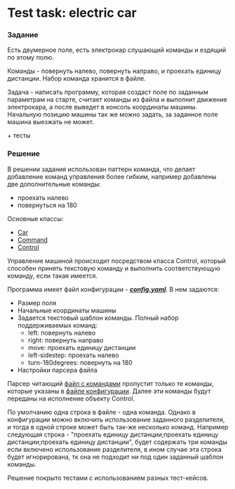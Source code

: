 # Test task: electric car
### Задание
Есть двумерное поле, есть электрокар слушающий команды и ездящий по этому полю.

Команды - повернуть налево, повернуть направо, и проехать единицу дистанции. Набор команда хранится в файле.

Задача - написать программу, которая создаст поле по заданным параметрам на старте, считает команды из файла и выполнит движение электрокара, а после выведет в консоль координаты машины. Начальную позицию машины так же можно задать, за заданное поле машина выезжать не может.

&#43; тесты
### Решение
В решении задания использован паттерн команда, что делает добавление команд управления более гибким, например добавлены две дополнительные команды:
- проехать налево
- повернуться на 180

Основные классы:
- [Car](src/main/java/org/example/car/Car.java)
- [Command](src/main/java/org/example/commands/Command.java)
- [Control](src/main/java/org/example/car/Control.java)

Управление машиной происходит посредством класса Control, который способен принять текстовую команду и выполнить соответствующую команду, если такая имеется.

Программа имеет файл конфигурации - ***[config.yaml](src/main/resources/config.yaml)***. В нем задаются:
- Размер поля
- Начальные координаты машины
- Задается текстовый шаблон команды. Полный набор поддерживаемых команд:
  - left: повернуть налево
  - right: повернуть направо
  - move: проехать единицу дистанции 
  - left-sidestep: проехать налево 
  - turn-180degrees: повернуть на 180
- Настройки парсера файла

Парсер читающий [файл с командами](src/main/resources/textCommands.txt) пропустит только те команды, которые указаны в [файле конфигурации](src/main/resources/config.yaml). 
Далее эти команды будут переданы на исполнение объекту Control.

По умолчанию одна строка в файле - одна команда. Однако в конфигурации можно включить использование заданного разделителя, и тогда в одной строке может быть так-же несколько команд.
Например следующая строка - "проехать единицу дистанции;проехать единицу дистанции;проехать единицу дистанции", будет содержать три команды если включено использование разделителя, в ином случае эта строка будет игнорирована, тк она не подходит ни под один заданный шаблон команды.

Решение покрыто тестами с использованием разных тест-кейсов.